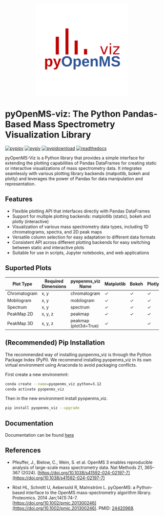 <div align="center">
    <img src="https://github.com/OpenMS/pyopenms_viz/blob/main/docs/img/pyOpenMSviz_logo_color.png" alt="description" width="300"/>
</div>

# pyOpenMS-viz: The Python Pandas-Based Mass Spectrometry Visualization Library
[![pypipv](https://img.shields.io/pypi/pyversions/pyopenms_viz.svg)](https://img.shields.io/pypi/pyversions/pyopenms_viz)
[![pypiv](https://img.shields.io/pypi/v/pyopenms_viz.svg)](https://img.shields.io/pypi/v/pyopenms_viz
)
[![pypidownload](https://img.shields.io/pypi/dm/pyopenms_viz?color=orange)](https://pypistats.org/packages/pyopenms_viz)
[![readthedocs](https://img.shields.io/readthedocs/pyopenms_viz)](https://pyopenms-viz.readthedocs.io/en/latest/index.html)


pyOpenMS-Viz is a Python library that provides a simple interface for extending the plotting capabilities of Pandas DataFrames for creating static or interactive visualizations of mass spectrometry data. It integrates seamlessly with various plotting library backends (matpotlib, bokeh and plotly) and leverages the power of Pandas for data manipulation and representation.

## Features

- Flexible plotting API that interfaces directly with Pandas DataFrames
- Support for multiple plotting backends: matplotlib (static), bokeh and plotly (interactive)
- Visualization of various mass spectrometry data types, including 1D chromatograms, spectra, and 2D peak maps
- Versatile column selection for easy adaptation to different data formats
- Consistent API across different plotting backends for easy switching between static and interactive plots
- Suitable for use in scripts, Jupyter notebooks, and web applications

## Suported Plots
| **Plot Type**   | **Required Dimensions** | **pyopenms_viz Name**                                     | **Matplotlib** | **Bokeh** | **Plotly** |
|-----------------|-------------------------|-----------------------------------------------------------|----------------|-----------|------------|
| Chromatogram    | x, y                    | chromatogram                                              | ✓              | ✓         | ✓          |
| Mobilogram      | x, y                    | mobilogram                                                | ✓              | ✓         | ✓          |
| Spectrum        | x, y                    | spectrum                                                  | ✓              | ✓         | ✓          |
| PeakMap 2D      | x, y, z                 | peakmap                                                   | ✓              | ✓         | ✓          |
| PeakMap 3D      | x, y, z                 | peakmap (plot3d=True)                                     | ✓              |           | ✓          |


## (Recommended) Pip Installation

The recommended way of installing pyopenms_viz is through the Python Package Index (PyPI). We recommend installing pyopenms_viz in its own virtual environment using Anaconda to avoid packaging conflicts.

First create a new environemnt:

```bash
conda create --name=pyopenms_viz python=3.12
conda activate pyopenms_viz 
```
Then in the new environment install pyopenms_viz.

```bash
pip install pyopenms_viz --upgrade
```

## Documentation

Documentation can be found [here](https://pyopenms-viz.readthedocs.io/en/latest/index.html)

## References

- Pfeuffer, J., Bielow, C., Wein, S. et al. OpenMS 3 enables reproducible analysis of large-scale mass spectrometry data. Nat Methods 21, 365–367 (2024). [https://doi.org/10.1038/s41592-024-02197-7](https://doi.org/10.1038/s41592-024-02197-7)

- Röst HL, Schmitt U, Aebersold R, Malmström L. pyOpenMS: a Python-based interface to the OpenMS mass-spectrometry algorithm library. Proteomics. 2014 Jan;14(1):74-7. [https://doi.org/10.1002/pmic.201300246](https://doi.org/10.1002/pmic.201300246). PMID: [24420968](https://pubmed.ncbi.nlm.nih.gov/24420968/).
